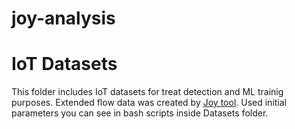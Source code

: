# joy-analysis

IoT Datasets
=============

This folder includes IoT datasets for treat detection and ML trainig purposes. Extended flow data was created by [Joy tool](https://github.com/cisco/joy). Used initial parameters you can see in bash scripts inside Datasets folder. 
